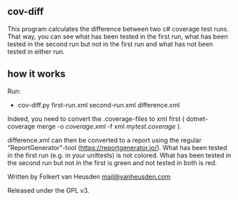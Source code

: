 cov-diff
--------

This program calculates the difference between two c# coverage test runs.
That way, you can see what has been tested in the first run, what has been tested in the second run but not in the first run and what has not been tested in either run.


how it works
------------

Run:

* cov-diff.py first-run.xml second-run.xml difference.xml

Indeed, you need to convert the .coverage-files to xml first ( dotnet-coverage merge -o _coverage.xml_ -f xml _mytest.coverage_ ).

difference.xml can then be converted to a report using the regular "ReportGenerator"-tool (https://reportgenerator.io/).
What has been tested in the first run (e.g. in your unittests) is not colored. What has been tested in the second run but not in the first is green and not tested in both is red.



Written by Folkert van Heusden <mail@vanheusden.com>

Released under the GPL v3.
